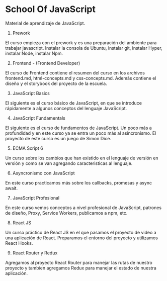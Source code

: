 # School Of JavaScript

Material de aprendizaje de JavaScript.

1. Prework

El curso empieza con el prework y es una preparación del ambiente para trabajar javascript. Instalar la consola de Ubuntu, instalar git, instalar Hyper, instalar Node, instalar Npm.

2. Frontend - (Frontend Developer)

El curso de Frontend contiene el resumen del curso en los archivos frontend.md, html-concepts.md y css-concepts.md. Además contiene el diseño y el storybook del proyecto de la escuela.

3. JavaScript Basics

El siguiente es el curso básico de JavaScript, en que se introduce rápidamente a algunos conceptos del lenguaje JavaScript.

4. JavaScript Fundamentals

El siguiente es el curso de fundamentos de JavaScript. Un poco más a profundidad y en este curso ya se entra un poco más al asíncronismo. El proyecto de este curso es un juego de Simon Dice.

5. ECMA Script 6

Un curso sobre los cambios que han existido en el lenguaje de versión en versión y como se van agregando caracteristicas al lenguaje.

6. Asyncronismo con JavaScript

En este curso practicamos más sobre los callbacks, promesas y async await.

7. JavaScript Profesional

En este curso vemos conceptos a nivel profesional de JavaScript, patrones de diseño, Proxy, Service Workers, publicamos a npm, etc.

8. React JS 

Un curso práctico de React JS en el que pasamos el proyecto de video a una aplicación de React.
Preparamos el entorno del proyecto y utilizamos React Hooks.

9. React Router y Redux

Agregamos al proyecto React Router para manejar las rutas de nuestro proyecto y tambien agregamos Redux para manejar el estado de nuestra aplicación.